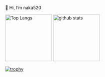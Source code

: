 👋 Hi, I’m naka520

<p align="left"> 
  <img alt="Top Langs" height="150px" src="https://github-readme-stats.vercel.app/api/top-langs/?username=naka520&layout=compact&count_private=true&show_icons=true&theme=transparent" />
  <img alt="github stats" height="150px" src="https://github-readme-stats.vercel.app/api?username=naka520&count_private=true&show_icons=true&show_icons=true&theme=transparent" />
</p>

[![trophy](https://github-profile-trophy.vercel.app/?username=naka520&theme=transparent&column=7
)](https://github.com/ryo-ma/github-profile-trophy)

<!---
naka520/naka520 is a ✨ special ✨ repository because its `README.md` (this file) appears on your GitHub profile.
You can click the Preview link to take a look at your changes.
--->
